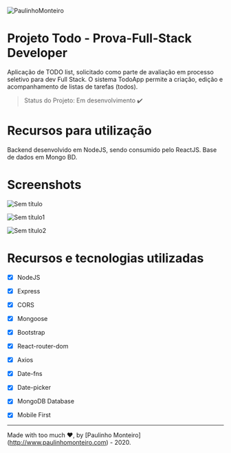 ![PaulinhoMonteiro](https://user-images.githubusercontent.com/52004768/83332307-cd24cf80-a270-11ea-8a5b-53ca0036b7d0.png)

# Projeto Todo - Prova-Full-Stack Developer

Aplicação de TODO list, solicitado como parte de avaliação em processo seletivo para dev Full Stack. O sistema TodoApp permite a criação, edição e acompanhamento de listas de tarefas (todos).

> Status do Projeto: Em desenvolvimento :heavy_check_mark:

# Recursos para utilização

Backend desenvolvido em NodeJS, sendo consumido pelo ReactJS. Base de dados em Mongo BD.
  
# Screenshots

![Sem título](https://user-images.githubusercontent.com/52004768/82830282-a5f28a80-9e8b-11ea-9705-e36156fd808d.png)<br/>

![Sem título1](https://user-images.githubusercontent.com/52004768/82830285-a9861180-9e8b-11ea-84bf-b3f2fe860137.png)<br/>

![Sem título2](https://user-images.githubusercontent.com/52004768/82830286-ab4fd500-9e8b-11ea-91c6-ed3a36bdf96d.png)<br/>


# Recursos e tecnologias utilizadas

- [x] NodeJS

- [x] Express

- [x] CORS

- [x] Mongoose

- [x] Bootstrap

- [x] React-router-dom

- [x] Axios

- [x] Date-fns

- [x] Date-picker

- [x] MongoDB Database

- [x] Mobile First

<hr />

Made with too much ♥, by [Paulinho Monteiro] (http://www.paulinhomonteiro.com) - 2020.
